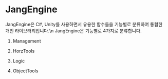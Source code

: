 # JangEngine

JangEngine은 C#, Unity를 사용하면서 유용한 함수들을 기능별로 분류하여 통합한 개인 라이브러리입니다.\n
JangEngine은 기능별로 4가지로 분류합니다.

1. Management

2. HorzTools

3. Logic

4. ObjectTools
